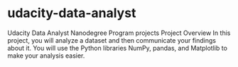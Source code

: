 # udacity-data-analyst
Udacity Data Analyst Nanodegree Program projects
Project Overview
In this project, you will analyze a dataset and then communicate your findings about it. You will use the Python libraries NumPy, pandas, and Matplotlib to make your analysis easier.
